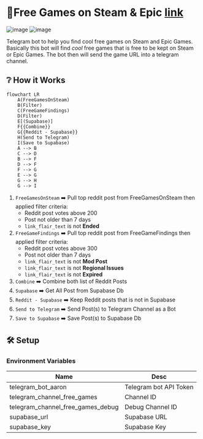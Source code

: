 # 🤖Free Games on Steam & Epic [link](https://t.me/free_games_on_steam)
![image](https://img.shields.io/badge/Telegram-2CA5E0?style=for-the-badge&logo=telegram&logoColor=white)
![image](https://img.shields.io/badge/Go-00ADD8?style=for-the-badge&logo=go&logoColor=white)

Telegram bot to help you find cool free games on Steam and Epic Games. 
Basically this bot will find _cool_ free games that is free to be kept on Steam or Epic Games. 
The bot then will send the game URL into a telegram channel.

## ❔ How it Works
```mermaid
flowchart LR
    A(FreeGamesOnSteam)
    B(Filter)
    C(FreeGameFindings)
    D(Filter)
    E[(Supabase)]
    F{{Combine}}
    G{{Reddit - Supabase}}
    H(Send to Telegram)
    I(Save to Supabase)
    A --> B
    C --> D
    B --> F
    D --> F
    F --> G
    E --> G
    G --> H
    G --> I
```
1. `FreeGamesOnSteam` ➡️ Pull top reddit post from FreeGamesOnSteam then applied filter criteria:
    - Reddit post votes above 200
    - Post not older than 7 days
    - `link_flair_text` is not **Ended**
2. `FreeGameFindings` ➡️ Pull top reddit post from FreeGameFindings then applied filter criteria:
   - Reddit post votes above 300
   - Post not older than 7 days
   - `link_flair_text` is not **Mod Post**
   - `link_flair_text` is not **Regional Issues**
   - `link_flair_text` is not **Expired**
3. `Combine` ➡️ Combine both list of Reddit Posts
4. `Supabase` ➡️ Get All Post from Supabase Db
5. `Reddit - Supabase` ➡️ Keep Reddit posts that is not in Supabase
6. `Send to Telegram` ➡️ Send Post(s) to Telegram Channel as a Bot
7. `Save to Supabase` ➡️ Save Post(s) to Supabase Db


## 🛠️ Setup
### Environment Variables
| Name                              | Desc                   |
|-----------------------------------|------------------------|
| telegram_bot_aaron                | Telegram bot API Token |
| telegram_channel_free_games       | Channel ID             |
| telegram_channel_free_games_debug | Debug Channel ID       |
| supabase_url                      | Supabase URL           |
| supabase_key                      | Supabase Key           |
